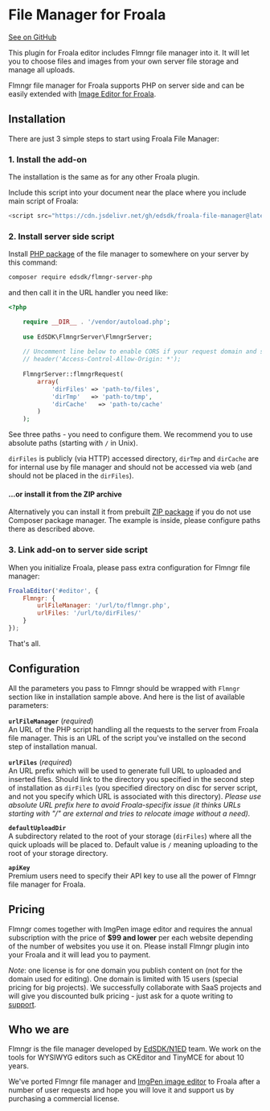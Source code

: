 # File Manager for Froala

[See on GitHub](https://github.com/edsdk/froala-file-manager)

This plugin for Froala editor includes Flmngr file manager into it. It will let you to choose files and images from your own server file storage and manage all uploads.

Flmngr file manager for Froala supports PHP on server side and can be easily extended with [Image Editor for Froala](https://froala-image-editor).

## Installation

There are just 3 simple steps to start using Froala File Manager: 

### 1. Install the add-on

The installation is the same as for any other Froala plugin.

Include this script into your document near the place where you include main script of Froala:

```javascript
<script src="https://cdn.jsdelivr.net/gh/edsdk/froala-file-manager@latest/js/froala-file-manager.js"></script>
```

### 2. Install server side script

Install [PHP package](https://packagist.org/packages/edsdk/flmngr-server-php) of the file manager to somewhere on your server by this command:

```sh
composer require edsdk/flmngr-server-php
```
 
and then call it in the URL handler you need like:

```php
<?php

    require __DIR__ . '/vendor/autoload.php';
        
    use EdSDK\FlmngrServer\FlmngrServer;
    
    // Uncomment line below to enable CORS if your request domain and server domain are different
    // header('Access-Control-Allow-Origin: *');
    
    FlmngrServer::flmngrRequest(
        array(
            'dirFiles' => 'path-to/files',
            'dirTmp'   => 'path-to/tmp',
            'dirCache'   => 'path-to/cache'
        )
    );
```

See three paths - you need to configure them. We recommend you to use absolute paths (starting with `/` in Unix).

`dirFiles` is publicly (via HTTP) accessed directory, `dirTmp` and `dirCache` are for internal use by file manager and should not be accessed via web (and should not be placed in the `dirFiles`).

#### ...or install it from the ZIP archive

Alternatively you can install it from prebuilt [ZIP package](https://n1ed.com/download/flmngr-php.zip) if you do not use Composer package manager. The example is inside, please configure paths there as described above.

### 3. Link add-on to server side script

When you initialize Froala, please pass extra configuration for Flmngr file manager:

```javascript
FroalaEditor('#editor', {
    Flmngr: {
        urlFileManager: '/url/to/flmngr.php',
        urlFiles: '/url/to/dirFiles/'
    }
});
```

That's all.


## Configuration

All the parameters you pass to Flmngr should be wrapped with `Flmngr` section like in installation sample above. And here is the list of available parameters:

**`urlFileManager`** (*required*)
\
An URL of the PHP script handling all the requests to the server from Froala file manager. This is an URL of the script you've installed on the second step of installation manual.

**`urlFiles`** (*required*)
\
An URL prefix which will be used to generate full URL to uploaded and inserted files. Should link to the directory you specified in the second step of installation as `dirFiles` (you specified directory on disc for server script, and not you specify which URL is associated with this directory). *Please use absolute URL prefix here to avoid Froala-specifix issue (it thinks URLs starting with "/" are external and tries to relocate image without a need).*

**`defaultUploadDir`**
\
A subdirectory related to the root of your storage (`dirFiles`) where all the quick uploads will be placed to. Default value is `/` meaning uploading to the root of your storage directory.

**`apiKey`**
\
Premium users need to specify their API key to use all the power of Flmngr file manager for Froala.


## Pricing

Flmngr comes together with ImgPen image editor and requires the annual subscription with the price of **$99 and lower** per each website depending of the number of websites you use it on. Please install Flmngr plugin into your Froala and it will lead you to payment. 

*Note*: one license is for one domain you publish content on (not for the domain used for editing). One domain is limited with 15 users (special pricing for big projects). We successfully collaborate with SaaS projects and will give you discounted bulk pricing - just ask for a quote writing to [support](mailto:support@n1ed.zendesk.com).

## Who we are

Flmngr is the file manager developed by [EdSDK/N1ED](https://n1ed.com) team.
We work on the tools for WYSIWYG editors such as CKEditor and TinyMCE for about 10 years.

We've ported Flmngr file manager and [ImgPen image editor](https://froala-image-editor.com) to Froala after a number of user requests and hope you will love it and support us by purchasing a commercial license.